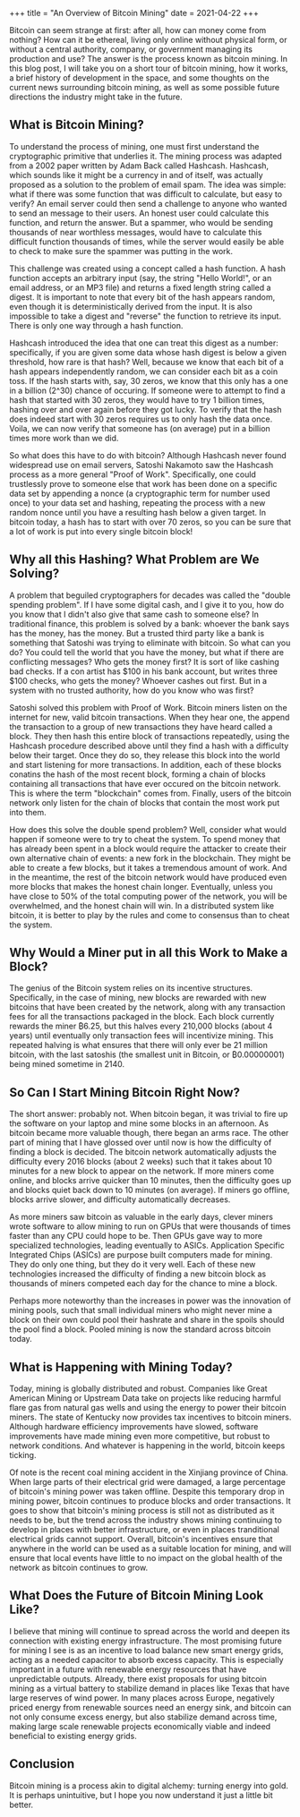 +++
title = "An Overview of Bitcoin Mining"
date = 2021-04-22
+++

Bitcoin can seem strange at first: after all, how can money come from nothing? How can it be ethereal, living only online without physical form, or without a central authority, company, or government managing its production and use? The answer is the process known as bitcoin mining. In this blog post, I will take you on a short tour of bitcoin mining, how it works, a brief history of development in the space, and some thoughts on the current news surrounding bitcoin mining, as well as some possible future directions the industry might take in the future.

## What is Bitcoin Mining?
To understand the process of mining, one must first understand the cryptographic primitive that underlies it. The mining process was adapted from a 2002 paper written by Adam Back called Hashcash. Hashcash, which sounds like it might be a currency in and of itself, was actually proposed as a solution to the problem of email spam. The idea was simple: what if there was some function that was difficult to calculate, but easy to verify? An email server could then send a challenge to anyone who wanted to send an message to their users. An honest user could calculate this function, and return the answer. But a spammer, who would be sending thousands of near worthless messages, would have to calculate this difficult function thousands of times, while the server would easily be able to check to make sure the spammer was putting in the work. 

This challenge was created using a concept called a hash function. A hash function accepts an arbitrary input (say, the string "Hello World!", or an email address, or an MP3 file) and returns a fixed length string called a digest. It is important to note that every bit of the hash appears random, even though it is deterministically derived from the input. It is also impossible to take a digest and "reverse" the function to retrieve its input. There is only one way through a hash function.

Hashcash introduced the idea that one can treat this digest as a number: specifically, if you are given some data whose hash digest is below a given threshold, how rare is that hash? Well, because we know that each bit of a hash appears independently random, we can consider each bit as a coin toss. If the hash starts with, say, 30 zeros, we know that this only has a one in a billion (2^30) chance of occuring. If someone were to attempt to find a hash that started with 30 zeros, they would have to try 1 billion times, hashing over and over again before they got lucky. To verify that the hash does indeed start with 30 zeros requires us to only hash the data once. Voila, we can now verify that someone has (on average) put in a billion times more work than we did.

So what does this have to do with bitcoin? Although Hashcash never found widespread use on email servers, Satoshi Nakamoto saw the Hashcash process as a more general "Proof of Work". Specifically, one could trustlessly prove to someone else that work has been done on a specific data set by appending a nonce (a cryptographic term for number used once) to your data set and hashing, repeating the process with a new random nonce until you have a resulting hash below a given target. In bitcoin today, a hash has to start with over 70 zeros, so you can be sure that a lot of work is put into every single bitcoin block!

## Why all this Hashing? What Problem are We Solving?
A problem that beguiled cryptographers for decades was called the "double spending problem". If I have some digital cash, and I give it to you, how do you know that I didn't also give that same cash to someone else? In traditional finance, this problem is solved by a bank: whoever the bank says has the money, has the money. But a trusted third party like a bank is something that Satoshi was trying to eliminate with bitcoin. So what can you do? You could tell the world that you have the money, but what if there are conflicting messages? Who gets the money first? It is sort of like cashing bad checks. If a con artist has $100 in his bank account, but writes three $100 checks, who gets the money? Whoever cashes out first. But in a system with no trusted authority, how do you know who was first?

Satoshi solved this problem with Proof of Work. Bitcoin miners listen on the internet for new, valid bitcoin transactions. When they hear one, the append the transaction to a group of new transactions they have heard called a block. They then hash this entire block of transactions repeatedly, using the Hashcash procedure described above until they find a hash with a difficulty below their target. Once they do so, they release this block into the world and start listening for more transactions. In addition, each of these blocks conatins the hash of the most recent block, forming a chain of blocks containing all transactions that have ever occured on the bitcoin network. This is where the term "blockchain" comes from. Finally, users of the bitcoin network only listen for the chain of blocks that contain the most work put into them.

How does this solve the double spend problem? Well, consider what would happen if someone were to try to cheat the system. To spend money that has already been spent in a block would require the attacker to create their own alternative chain of events: a new fork in the blockchain. They might be able to create a few blocks, but it takes a tremendous amount of work. And in the meantime, the rest of the bitcoin network would have produced even more blocks that makes the honest chain longer. Eventually, unless you have close to 50% of the total computing power of the network, you will be overwhelmed, and the honest chain will win. In a distributed system like bitcoin, it is better to play by the rules and come to consensus than to cheat the system.

## Why Would a Miner put in all this Work to Make a Block?
The genius of the Bitcoin system relies on its incentive structures. Specifically, in the case of mining, new blocks are rewarded with new bitcoins that have been created by the network, along with any transaction fees for all the transactions packaged in the block. Each block currently rewards the miner ₿6.25, but this halves every 210,000 blocks (about 4 years) until eventually only transaction fees will incentivize mining. This repeated halving is what ensures that there will only ever be 21 million bitcoin, with the last satoshis (the smallest unit in Bitcoin, or ₿0.00000001) being mined sometime in 2140.

## So Can I Start Mining Bitcoin Right Now?
The short answer: probably not. When bitcoin began, it was trivial to fire up the software on your laptop and mine some blocks in an afternoon. As bitcoin became more valuable though, there began an arms race. The other part of mining that I have glossed over until now is how the difficulty of finding a block is decided. The bitcoin network automatically adjusts the difficulty every 2016 blocks (about 2 weeks) such that it takes about 10 minutes for a new block to appear on the network. If more miners come online, and blocks arrive quicker than 10 minutes, then the difficulty goes up and blocks quiet back down to 10 minutes (on average). If miners go offline, blocks arrive slower, and difficulty automatically decreases.

As more miners saw bitcoin as valuable in the early days, clever miners wrote software to allow mining to run on GPUs that were thousands of times faster than any CPU could hope to be. Then GPUs gave way to more specialized technologies, leading eventually to ASICs. Application Specific Integrated Chips (ASICs) are purpose built computers made for mining. They do only one thing, but they do it very well. Each of these new technologies increased the difficulty of finding a new bitcoin block as thousands of miners competed each day for the chance to mine a block.

Perhaps more noteworthy than the increases in power was the innovation of mining pools, such that small individual miners who might never mine a block on their own could pool their hashrate and share in the spoils should the pool find a block. Pooled mining is now the standard across bitcoin today.

## What is Happening with Mining Today?
Today, mining is globally distributed and robust. Companies like Great American Mining or Upstream Data take on projects like reducing harmful flare gas from natural gas wells and using the energy to power their bitcoin miners. The state of Kentucky now provides tax incentives to bitcoin miners. Although hardware efficiency improvements have slowed, software improvements have made mining even more competitive, but robust to network conditions. And whatever is happening in the world, bitcoin keeps ticking.

Of note is the recent coal mining accident in the Xinjiang province of China. When large parts of their electrical grid were damaged, a large percentage of bitcoin's mining power was taken offline. Despite this temporary drop in mining power, bitcoin continues to produce blocks and order transactions. It goes to show that bitcoin's mining process is still not as distributed as it needs to be, but the trend across the industry shows mining continuing to develop in places with better infrastructure, or even in places tranditional electrical grids cannot support. Overall, bitcoin's incentives ensure that anywhere in the world can be used as a suitable location for mining, and will ensure that local events have little to no impact on the global health of the network as bitcoin continues to grow.

## What Does the Future of Bitcoin Mining Look Like?
I believe that mining will continue to spread across the world and deepen its connection with existing energy infrastructure. The most promising future for mining I see is as an incentive to load balance new smart energy grids, acting as a needed capacitor to absorb excess capacity. This is especially important in a future with renewable energy resources that have unpredictable outputs. Already, there exist proposals for using bitcoin mining as a virtual battery to stabilize demand in places like Texas that have large reserves of wind power. In many places across Europe, negatively priced energy from renewable sources need an energy sink, and bitcoin can not only consume excess energy, but also stabilize demand across time, making large scale renewable projects economically viable and indeed beneficial to existing energy grids.

## Conclusion
Bitcoin mining is a process akin to digital alchemy: turning energy into gold. It is perhaps unintuitive, but I hope you now understand it just a little bit better.